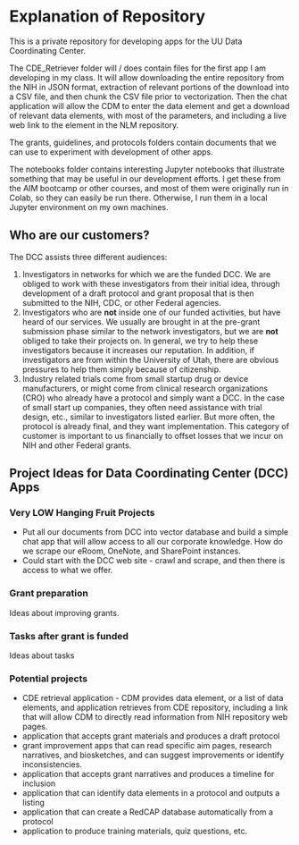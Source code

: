# Explanation of Repository
This is a private repository for developing apps for the UU Data Coordinating Center.

The CDE_Retriever folder will / does contain files for the first app I am developing in my class.  It will
allow downloading the entire repository from the NIH in JSON format, extraction of relevant portions of the download into a CSV file, 
and then chunk the CSV file prior to vectorization.  Then the chat application will allow the CDM to enter the data element and get a download of relevant data elements, with most of the parameters, and including a live web link to the element in the NLM repository.

The grants, guidelines, and protocols folders contain documents that we can use to experiment with development of other apps.

The notebooks folder contains interesting Jupyter notebooks that illustrate something that may be useful in our development efforts.
I get these from the AIM bootcamp or other courses, and most of them were originally run in Colab, so they can easily be run there.  Otherwise, I run them in a local Jupyter environment on my own machines.

## Who are our customers?
The DCC assists three different audiences:
1.  Investigators in networks for which we are the funded DCC.  We are obliged to work with these investigators from their initial idea, through development of a draft protocol and grant proposal that is then submitted to the NIH, CDC, or other Federal agencies.
2.  Investigators who are **not** inside one of our funded activities, but have heard of our services.  We usually are brought in at the pre-grant submission phase similar to the network investigators, but we are **not** obliged to take their projects on.  In general, we try to help these investigators because it increases our reputation.  In addition, if investigators are from within the University of Utah, there are obvious pressures to help them simply because of citizenship.
3.  Industry related trials come from small startup drug or device manufacturers, or might come from clinical research organizations (CRO) who already have a protocol and simply want a DCC.  In the case of small start up companies, they often need assistance with trial design, etc., similar to investigators listed earlier.  But more often, the protocol is already final, and they want implementation.  This category of customer is important to us financially to offset losses that we incur on NIH and other Federal grants.
    
## Project Ideas for Data Coordinating Center (DCC) Apps
### Very LOW Hanging Fruit Projects
- Put all our documents from DCC into vector database and build a simple chat app that will allow
access to all our corporate knowledge.  How do we scrape our eRoom, OneNote, and SharePoint instances.  
- Could start with the DCC web site - crawl and scrape, and then there is access to what we offer.
### Grant preparation
Ideas about improving grants.
### Tasks after grant is funded
Ideas about tasks
### Potential projects
- CDE retrieval application - CDM provides data element, or a list of data elements, and application retrieves from CDE repository, including a link that will allow CDM to directly read information from NIH repository web pages.
- application that accepts grant materials and produces a draft protocol
- grant improvement apps that can read specific aim pages, research narratives, and biosketches, and can suggest improvements or identify inconsistencies.
- application that accepts grant narratives and produces a timeline for inclusion
- application that can identify data elements in a protocol and outputs a listing
- application that can create a RedCAP database automatically from a protocol
- application to produce training materials, quiz questions, etc.
